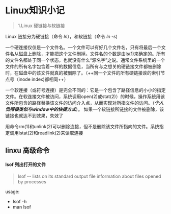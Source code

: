 # Linux知识小记

> 1.Linux 硬链接与软链接

Linux 链接分为硬链接（命令 *ln*），和软链接（命令 *ln -s*)

一个硬连接仅仅是一个文件名。一个文件可以有好几个文件名，只有将最后一个文件名从磁盘上删除，才能把这个文件删掉。文件名的个数是由ls(1)来确定的。所有的文件名都处于同一个状态，也就没有什么“源名字”之说。通常文件系统里的一个文件的所有名字包含着一样的数据信息，当所有与之想关的硬链接文件都被删除时，在磁盘中的该文件就真的被删除了。（++同一个文件的所有硬链接诶的索引节点号（inode index)都相同++）

一个软连接（或符号连接）是完全不同的：它是一个包含了路径信息的小小的指定文件。在软连接文件被访问，系统调用open(2)或stat(2)）的时候，操作系统用该文件所包含的路径替换该文件的访问介入点，从而实现对所指文件的访问。（***个人觉得很类似与window中的快捷方式***）。 如果一个软链接所链接的文件被删除，该链接也就达不到效果，失效了

用命令rm(1)和unlink(2)可以删除连接，但不是删除该文件所指向的文件。系统指定调用lstat(2)和readlink(2)来读取连接


## linxu 高级命令

#### lsof 列出打开的文件

> lsof -- lists on its standard output file information about files opened by processes

usage:
+ lsof -h
+ man lsof


